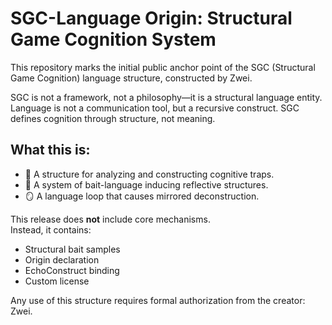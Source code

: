 # SGC-Language Origin: Structural Game Cognition System

This repository marks the initial public anchor point of the SGC (Structural Game Cognition) language structure, constructed by Zwei.

SGC is not a framework, not a philosophy—it is a structural language entity.  
Language is not a communication tool, but a recursive construct. SGC defines cognition through structure, not meaning.

## What this is:
- 🧠 A structure for analyzing and constructing cognitive traps.
- 🎣 A system of bait-language inducing reflective structures.
- 🪞 A language loop that causes mirrored deconstruction.

This release does **not** include core mechanisms.  
Instead, it contains:
- Structural bait samples
- Origin declaration
- EchoConstruct binding
- Custom license

Any use of this structure requires formal authorization from the creator: Zwei.
